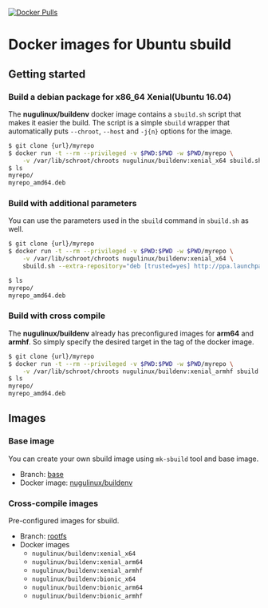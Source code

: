 [![Docker Pulls](https://img.shields.io/docker/pulls/nugulinux/buildenv.svg)](https://hub.docker.com/r/nugulinux/buildenv/)

# Docker images for Ubuntu sbuild

## Getting started

### Build a debian package for x86_64 Xenial(Ubuntu 16.04)

The **nugulinux/buildenv** docker image contains a `sbuild.sh` script that makes it easier the build. The script is a simple `sbuild` wrapper that automatically puts `--chroot`, `--host` and `-j{n}` options for the image.

```sh
$ git clone {url}/myrepo
$ docker run -t --rm --privileged -v $PWD:$PWD -w $PWD/myrepo \
    -v /var/lib/schroot/chroots nugulinux/buildenv:xenial_x64 sbuild.sh
$ ls
myrepo/
myrepo_amd64.deb
```

### Build with additional parameters

You can use the parameters used in the `sbuild` command in `sbuild.sh` as well.

```sh
$ git clone {url}/myrepo
$ docker run -t --rm --privileged -v $PWD:$PWD -w $PWD/myrepo \
    -v /var/lib/schroot/chroots nugulinux/buildenv:xenial_x64 \
    sbuild.sh --extra-repository="deb [trusted=yes] http://ppa.launchpad.net/nugulinux/sdk/ubuntu xenial main"

$ ls
myrepo/
myrepo_amd64.deb
```

### Build with cross compile

The **nugulinux/buildenv** already has preconfigured images for **arm64** and **armhf**. So simply specify the desired target in the tag of the docker image.

```sh
$ git clone {url}/myrepo
$ docker run -t --rm --privileged -v $PWD:$PWD -w $PWD/myrepo \
    -v /var/lib/schroot/chroots nugulinux/buildenv:xenial_armhf sbuild.sh
$ ls
myrepo/
myrepo_amd64.deb
```

## Images

### Base image

You can create your own sbuild image using `mk-sbuild` tool and base image.

- Branch: [base](https://github.com/nugulinux/docker-buildenv/tree/base)
- Docker image: [nugulinux/buildenv]()

### Cross-compile images

Pre-configured images for sbuild.

- Branch: [rootfs](https://github.com/nugulinux/docker-buildenv/tree/rootfs)
- Docker images
  - `nugulinux/buildenv:xenial_x64`
  - `nugulinux/buildenv:xenial_arm64`
  - `nugulinux/buildenv:xenial_armhf`
  - `nugulinux/buildenv:bionic_x64`
  - `nugulinux/buildenv:bionic_arm64`
  - `nugulinux/buildenv:bionic_armhf`

